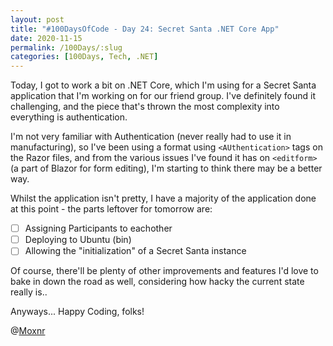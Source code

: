 ```yaml
---
layout: post
title: "#100DaysOfCode - Day 24: Secret Santa .NET Core App"
date: 2020-11-15
permalink: /100Days/:slug
categories: [100Days, Tech, .NET]
---
```


Today, I got to work a bit on .NET Core, which I'm using for a Secret Santa application that I'm working on for our friend group. I've definitely found it challenging, and the piece that's thrown the most complexity into everything is authentication.

I'm not very familiar with Authentication (never really had to use it in manufacturing), so I've been using a format using `<AUthentication>` tags on the Razor files, and from the various issues I've found it has on `<editform>` (a part of Blazor for form editing), I'm starting to think there may be a better way.

Whilst the application isn't pretty, I have a majority of the application done at this point - the parts leftover for tomorrow are:
- [ ] Assigning Participants to eachother
- [ ] Deploying to Ubuntu (bin)
- [ ] Allowing the "initialization" of a Secret Santa instance

Of course, there'll be plenty of other improvements and features I'd love to bake in down the road as well, considering how hacky the current state really is..

Anyways... Happy Coding, folks!

@[Moxnr](https://twitter.com/moxnr)
